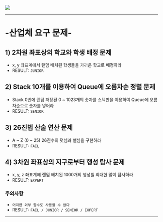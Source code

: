<img src="https://capsule-render.vercel.app/api?type=transparent&weight=400&height=150&section=header&text=IndustryRequire&&fontColor=d2b48c&fontSize=72&fontAlign=50&fontAlignY=50&desc=Quest&descSize=25&descAlign=78&descAlignY=74"/>

---

# -산업체 요구 문제-
## 1) 2차원 좌표상의 학교와 학생 배정 문제
- x, y 좌표계에서 랜덤 배치된 학생들을 가까운 학교로 배정하라
- RESULT: `JUNIOR`
  
## 2) Stack 10개를 이용하여 Queue에 오름차순 정렬 문제
- Stack 0번에 랜덤 저장된 0 ~ 1023개의 숫자를 스택만을 이용하여 Queue에 오름차순으로 숫자를 넣어라
- RESULT: `SENIOR`
  
## 3) 26진법 산술 연산 문제
- A ~ Z (0 ~ 25) 26진수의 덧셈과 뺄셈을 구현하라
- RESULT: `FAIL`

## 4) 3차원 좌표상의 지구로부터 행성 탐사 문제
- x, y, z 좌표계에 랜덤 배치된 1000개의 행성읠 최대한 많이 탐사하라
- RESULT: `EXPERT`

### 주의사항
- `어떠한 외부 함수도 사용할 수 없다`
- RESULT: `FAIL / JUNIOR / SENIOR / EXPERT`
---
